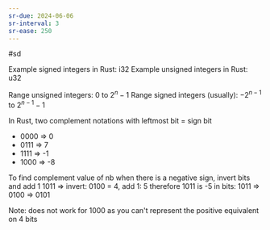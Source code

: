 ```yaml
---
sr-due: 2024-06-06
sr-interval: 3
sr-ease: 250
---
```


#sd

Example signed integers in Rust: i32
Example unsigned integers in Rust: u32

Range unsigned integers: $0$ to $2^n -1$
Range signed integers (usually): $-2^{n-1}$ to $2^{n-1} -1$

In Rust, two complement notations with leftmost bit = sign bit

- 0000 => 0
- 0111 => 7
- 1111 => -1
- 1000 => -8

To find complement value of nb when there is a negative sign, invert bits and add 1
1011 => invert: 0100 = 4, add 1: 5 therefore 1011 is -5
in bits: 1011 => 0100 => 0101

Note: does not work for 1000 as you can't represent the positive equivalent on 4 bits


